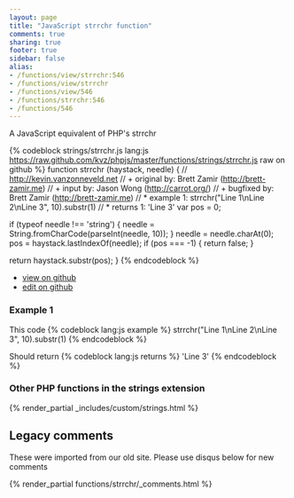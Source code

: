 ```yaml
---
layout: page
title: "JavaScript strrchr function"
comments: true
sharing: true
footer: true
sidebar: false
alias:
- /functions/view/strrchr:546
- /functions/view/strrchr
- /functions/view/546
- /functions/strrchr:546
- /functions/546
---
```

<!-- Generated by Rakefile:build -->
A JavaScript equivalent of PHP's strrchr

{% codeblock strings/strrchr.js lang:js https://raw.github.com/kvz/phpjs/master/functions/strings/strrchr.js raw on github %}
function strrchr (haystack, needle) {
  // http://kevin.vanzonneveld.net
  // +   original by: Brett Zamir (http://brett-zamir.me)
  // +   input by: Jason Wong (http://carrot.org/)
  // +   bugfixed by: Brett Zamir (http://brett-zamir.me)
  // *     example 1: strrchr("Line 1\nLine 2\nLine 3", 10).substr(1)
  // *     returns 1: 'Line 3'
  var pos = 0;

  if (typeof needle !== 'string') {
    needle = String.fromCharCode(parseInt(needle, 10));
  }
  needle = needle.charAt(0);
  pos = haystack.lastIndexOf(needle);
  if (pos === -1) {
    return false;
  }

  return haystack.substr(pos);
}
{% endcodeblock %}

 - [view on github](https://github.com/kvz/phpjs/blob/master/functions/strings/strrchr.js)
 - [edit on github](https://github.com/kvz/phpjs/edit/master/functions/strings/strrchr.js)

### Example 1
This code
{% codeblock lang:js example %}
strrchr("Line 1\nLine 2\nLine 3", 10).substr(1)
{% endcodeblock %}

Should return
{% codeblock lang:js returns %}
'Line 3'
{% endcodeblock %}


### Other PHP functions in the strings extension
{% render_partial _includes/custom/strings.html %}
## Legacy comments
These were imported from our old site. Please use disqus below for new comments
<div style="overflow-y: scroll; max-height: 500px;">
{% render_partial functions/strrchr/_comments.html %}
</div>
